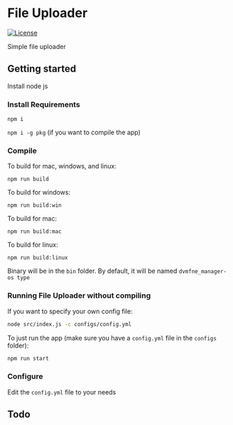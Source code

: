 # File Uploader

[![License](https://img.shields.io/badge/License-GPLv3-blue?style=for-the-badge)](https://www.gnu.org/licenses/gpl-3.0)

Simple file uploader

## Getting started

Install node js

### Install Requirements

`npm i`

`npm i -g pkg` (if you want to compile the app)

### Compile
To build for mac, windows, and linux:

`npm run build`

To build for windows:

`npm run build:win`

To build for mac:

`npm run build:mac`

To build for linux:

`npm run build:linux`

Binary will be in the `bin` folder. By default, it will be named `dvmfne_manager-os type`

### Running File Uploader without compiling

If you want to specify your own config file:
```bash
node src/index.js -c configs/config.yml
```

To just run the app (make sure you have a `config.yml` file in the `configs` folder):

```bash
npm run start
```

### Configure

Edit the `config.yml` file to your needs

## Todo
